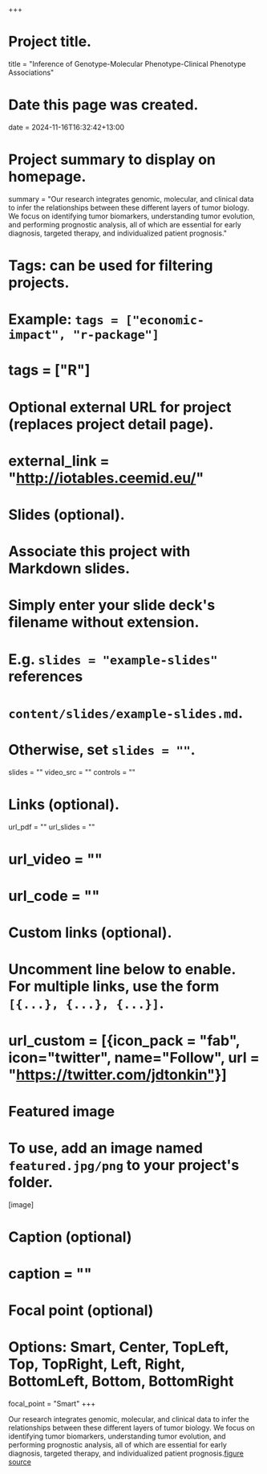 +++
# Project title.
title = "Inference of Genotype-Molecular Phenotype-Clinical Phenotype Associations"

# Date this page was created.
date = 2024-11-16T16:32:42+13:00

# Project summary to display on homepage.
summary = "Our research integrates genomic, molecular, and clinical data to infer the relationships between these different layers of tumor biology. We focus on identifying tumor biomarkers, understanding tumor evolution, and performing prognostic analysis, all of which are essential for early diagnosis, targeted therapy, and individualized patient prognosis."

# Tags: can be used for filtering projects.
# Example: `tags = ["economic-impact", "r-package"]`
# tags = ["R"]

# Optional external URL for project (replaces project detail page).
# external_link = "http://iotables.ceemid.eu/"

# Slides (optional).
#   Associate this project with Markdown slides.
#   Simply enter your slide deck's filename without extension.
#   E.g. `slides = "example-slides"` references 
#   `content/slides/example-slides.md`.
#   Otherwise, set `slides = ""`.
slides = ""
video_src = ""
controls = ""

# Links (optional).
url_pdf = ""
url_slides = ""
# url_video = ""
# url_code = ""

# Custom links (optional).
#   Uncomment line below to enable. For multiple links, use the form `[{...}, {...}, {...}]`.
# url_custom = [{icon_pack = "fab", icon="twitter", name="Follow", url = "https://twitter.com/jdtonkin"}]

# Featured image
# To use, add an image named `featured.jpg/png` to your project's folder. 
[image]
  # Caption (optional)
  # caption = ""
  
  # Focal point (optional)
  # Options: Smart, Center, TopLeft, Top, TopRight, Left, Right, BottomLeft, Bottom, BottomRight
  focal_point = "Smart"
+++

Our research integrates genomic, molecular, and clinical data to infer the relationships between these different layers of tumor biology. We focus on identifying tumor biomarkers, understanding tumor evolution, and performing prognostic analysis, all of which are essential for early diagnosis, targeted therapy, and individualized patient prognosis.[figure source](https://doi.org/10.15252/embj.2021108389)